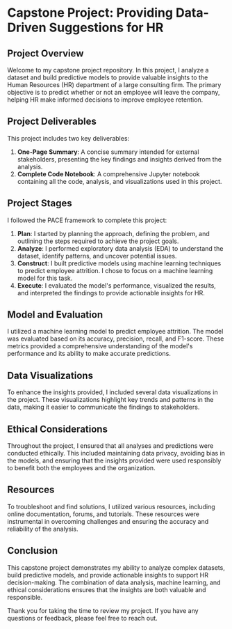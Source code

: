 
# Capstone Project: Providing Data-Driven Suggestions for HR

## Project Overview

Welcome to my capstone project repository. In this project, I analyze a dataset and build predictive models to provide valuable insights to the Human Resources (HR) department of a large consulting firm. The primary objective is to predict whether or not an employee will leave the company, helping HR make informed decisions to improve employee retention.

## Project Deliverables

This project includes two key deliverables:

1. **One-Page Summary**: A concise summary intended for external stakeholders, presenting the key findings and insights derived from the analysis.
2. **Complete Code Notebook**: A comprehensive Jupyter notebook containing all the code, analysis, and visualizations used in this project.

## Project Stages

I followed the PACE framework to complete this project:

1. **Plan**: I started by planning the approach, defining the problem, and outlining the steps required to achieve the project goals.
2. **Analyze**: I performed exploratory data analysis (EDA) to understand the dataset, identify patterns, and uncover potential issues.
3. **Construct**: I built predictive models using machine learning techniques to predict employee attrition. I chose to focus on a machine learning model for this task.
4. **Execute**: I evaluated the model's performance, visualized the results, and interpreted the findings to provide actionable insights for HR.

## Model and Evaluation

I utilized a machine learning model to predict employee attrition. The model was evaluated based on its accuracy, precision, recall, and F1-score. These metrics provided a comprehensive understanding of the model's performance and its ability to make accurate predictions.

## Data Visualizations

To enhance the insights provided, I included several data visualizations in the project. These visualizations highlight key trends and patterns in the data, making it easier to communicate the findings to stakeholders.

## Ethical Considerations

Throughout the project, I ensured that all analyses and predictions were conducted ethically. This included maintaining data privacy, avoiding bias in the models, and ensuring that the insights provided were used responsibly to benefit both the employees and the organization.

## Resources

To troubleshoot and find solutions, I utilized various resources, including online documentation, forums, and tutorials. These resources were instrumental in overcoming challenges and ensuring the accuracy and reliability of the analysis.

## Conclusion

This capstone project demonstrates my ability to analyze complex datasets, build predictive models, and provide actionable insights to support HR decision-making. The combination of data analysis, machine learning, and ethical considerations ensures that the insights are both valuable and responsible.

Thank you for taking the time to review my project. If you have any questions or feedback, please feel free to reach out.
